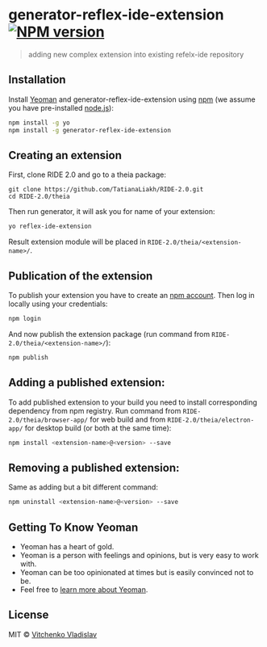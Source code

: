 # generator-reflex-ide-extension [![NPM version][npm-image]][npm-url] 
>  adding new complex extension into existing refelx-ide repository

## Installation

Install [Yeoman](http://yeoman.io) and generator-reflex-ide-extension using [npm](https://www.npmjs.com/) (we assume you have pre-installed [node.js](https://nodejs.org/)):

```bash
npm install -g yo
npm install -g generator-reflex-ide-extension
```
## Creating an extension

First, clone RIDE 2.0 and go to a theia package:

```
git clone https://github.com/TatianaLiakh/RIDE-2.0.git
cd RIDE-2.0/theia
```

Then run generator, it will ask you for name of your extension:

```bash
yo reflex-ide-extension
```

Result extension module will be placed in ```RIDE-2.0/theia/<extension-name>/```.

## Publication of the extension
To publish your extension you have to create an [npm account](https://www.npmjs.com/signup). Then log in locally using your credentials:

```bash
npm login 
```

And now publish the extension package (run command from ```RIDE-2.0/theia/<extension-name>/```): 
```bash
npm publish 
```
## Adding a published extension: 
To add published extension to your build you need to install corresponding dependency from npm registry. Run command from ```RIDE-2.0/theia/browser-app/``` for web build and from ```RIDE-2.0/theia/electron-app/``` for desktop build (or both at the same time): 
```bash
npm install <extension-name>@<version> --save 
```
## Removing a published extension: 
Same as adding but a bit different command: 
```bash
npm uninstall <extension-name>@<version> --save 
```

## Getting To Know Yeoman

 * Yeoman has a heart of gold.
 * Yeoman is a person with feelings and opinions, but is very easy to work with.
 * Yeoman can be too opinionated at times but is easily convinced not to be.
 * Feel free to [learn more about Yeoman](http://yeoman.io/).

## License

MIT © [Vitchenko Vladislav]()


[npm-image]: https://badge.fury.io/js/generator-reflex-ide-extension.svg
[npm-url]: https://npmjs.org/package/generator-reflex-ide-extension
[travis-image]: https://travis-ci.com/Oladik123/generator-reflex-ide-extension.svg?branch=master
[travis-url]: https://travis-ci.com/Oladik123/generator-reflex-ide-extension
[daviddm-image]: https://david-dm.org/Oladik123/generator-reflex-ide-extension.svg?theme=shields.io
[daviddm-url]: https://david-dm.org/Oladik123/generator-reflex-ide-extension
